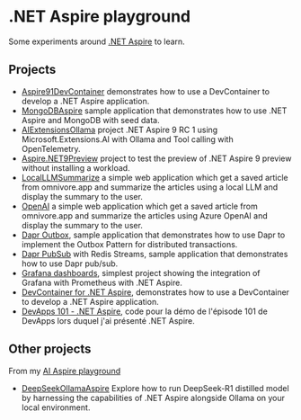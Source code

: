 # .NET Aspire playground

Some experiments around [.NET Aspire](https://learn.microsoft.com/en-us/dotnet/aspire/get-started/aspire-overview) to learn.

## Projects

- [Aspire91DevContainer](https://github.com/laurentkempe/aspirePlayground/tree/main/Aspire91DevContainer) demonstrates how to use a DevContainer to develop a .NET Aspire application.
- [MongoDBAspire](https://github.com/laurentkempe/aspirePlayground/tree/main/MongoDBAspire) sample application that demonstrates how to use .NET Aspire and MongoDB with seed data.
- [AIExtensionsOllama](https://github.com/laurentkempe/aspirePlayground/tree/main/AIExtensionsOllama) project .NET Aspire 9 RC 1 using Microsoft.Extensions.AI with Ollama and Tool calling with OpenTelemetry.
- [Aspire.NET9Preview](https://github.com/laurentkempe/aspirePlayground/tree/main/Aspire.NET9Preview) project to test the preview of .NET Aspire 9 preview without installing a workload.
- [LocalLLMSummarize](https://github.com/laurentkempe/aspirePlayground/tree/main/LocalLLMSummarize) a simple web application which get a saved article from omnivore.app and summarize the articles using a local LLM and display the summary to the user.
- [OpenAI](https://github.com/laurentkempe/aspirePlayground/tree/main/OpenAI) a simple web application which get a saved article from omnivore.app and summarize the articles using Azure OpenAI and display the summary to the user.
- [Dapr Outbox](https://github.com/laurentkempe/aspirePlayground/tree/main/DaprOutbox), sample application that demonstrates how to use Dapr to implement the Outbox Pattern for distributed transactions.
- [Dapr PubSub](https://github.com/laurentkempe/aspirePlayground/tree/main/DaprPubSub) with Redis Streams, sample application that demonstrates how to use Dapr pub/sub.
- [Grafana dashboards](https://github.com/laurentkempe/aspirePlayground/tree/main/GrafanaDashboards), simplest project showing the integration of Grafana with Prometheus with .NET Aspire.
- [DevContainer for .NET Aspire](https://github.com/laurentkempe/aspirePlayground/tree/main/DevContainer), demonstrates how to use a DevContainer to develop a .NET Aspire application.
- [DevApps 101 - .NET Aspire](https://github.com/laurentkempe/aspirePlayground/tree/main/DevApps101), code pour la démo de l'épisode 101 de DevApps lors duquel j'ai présenté .NET Aspire.

## Other projects

From my [AI Aspire playground](https://github.com/laurentkempe/aiPlayground)

- [DeepSeekOllamaAspire](https://github.com/laurentkempe/aiPlayground/tree/main/DeepSeekOllamaAspire) Explore how to run DeepSeek-R1 distilled model by harnessing the capabilities of .NET Aspire alongside Ollama on your local environment.
